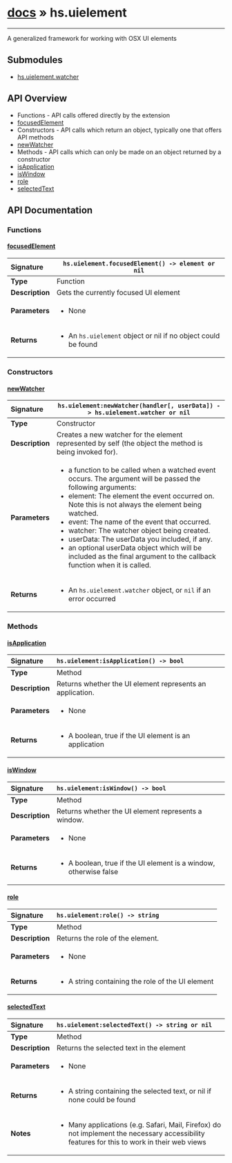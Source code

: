 # [docs](index.md) » hs.uielement
---

A generalized framework for working with OSX UI elements

## Submodules
 * [hs.uielement.watcher](hs.uielement.watcher.md)

## API Overview
* Functions - API calls offered directly by the extension
 * [focusedElement](#focusedelement)
* Constructors - API calls which return an object, typically one that offers API methods
 * [newWatcher](#newwatcher)
* Methods - API calls which can only be made on an object returned by a constructor
 * [isApplication](#isapplication)
 * [isWindow](#iswindow)
 * [role](#role)
 * [selectedText](#selectedtext)

## API Documentation

### Functions

#### [focusedElement](#focusedelement)
| <span style="float: left;">**Signature**</span> | <span style="float: left;">`hs.uielement.focusedElement() -> element or nil` </span>                                                          |
| -----------------------------------------------------|---------------------------------------------------------------------------------------------------------|
| **Type**                                             | Function                                                                                         |
| **Description**                                      | Gets the currently focused UI element                                                                                         |
| **Parameters**                                       | <ul markdown="1"><li markdown="1">None</li></ul> |
| **Returns**                                          | <ul markdown="1"><li markdown="1">An `hs.uielement` object or nil if no object could be found</li></ul>          |

### Constructors

#### [newWatcher](#newwatcher)
| <span style="float: left;">**Signature**</span> | <span style="float: left;">`hs.uielement:newWatcher(handler[, userData]) -> hs.uielement.watcher or nil` </span>                                                          |
| -----------------------------------------------------|---------------------------------------------------------------------------------------------------------|
| **Type**                                             | Constructor                                                                                         |
| **Description**                                      | Creates a new watcher for the element represented by self (the object the method is being invoked for).                                                                                         |
| **Parameters**                                       | <ul markdown="1"><li markdown="1">a function to be called when a watched event occurs.  The argument will be passed the following arguments:</li><li markdown="1">  element: The element the event occurred on. Note this is not always the element being watched.</li><li markdown="1">  event: The name of the event that occurred.</li><li markdown="1">  watcher: The watcher object being created.</li><li markdown="1">  userData: The userData you included, if any.</li><li markdown="1">an optional userData object which will be included as the final argument to the callback function when it is called.</li></ul> |
| **Returns**                                          | <ul markdown="1"><li markdown="1">An `hs.uielement.watcher` object, or `nil` if an error occurred</li></ul>          |

### Methods

#### [isApplication](#isapplication)
| <span style="float: left;">**Signature**</span> | <span style="float: left;">`hs.uielement:isApplication() -> bool` </span>                                                          |
| -----------------------------------------------------|---------------------------------------------------------------------------------------------------------|
| **Type**                                             | Method                                                                                         |
| **Description**                                      | Returns whether the UI element represents an application.                                                                                         |
| **Parameters**                                       | <ul markdown="1"><li markdown="1">None</li></ul> |
| **Returns**                                          | <ul markdown="1"><li markdown="1">A boolean, true if the UI element is an application</li></ul>          |

#### [isWindow](#iswindow)
| <span style="float: left;">**Signature**</span> | <span style="float: left;">`hs.uielement:isWindow() -> bool` </span>                                                          |
| -----------------------------------------------------|---------------------------------------------------------------------------------------------------------|
| **Type**                                             | Method                                                                                         |
| **Description**                                      | Returns whether the UI element represents a window.                                                                                         |
| **Parameters**                                       | <ul markdown="1"><li markdown="1">None</li></ul> |
| **Returns**                                          | <ul markdown="1"><li markdown="1">A boolean, true if the UI element is a window, otherwise false</li></ul>          |

#### [role](#role)
| <span style="float: left;">**Signature**</span> | <span style="float: left;">`hs.uielement:role() -> string` </span>                                                          |
| -----------------------------------------------------|---------------------------------------------------------------------------------------------------------|
| **Type**                                             | Method                                                                                         |
| **Description**                                      | Returns the role of the element.                                                                                         |
| **Parameters**                                       | <ul markdown="1"><li markdown="1">None</li></ul> |
| **Returns**                                          | <ul markdown="1"><li markdown="1">A string containing the role of the UI element</li></ul>          |

#### [selectedText](#selectedtext)
| <span style="float: left;">**Signature**</span> | <span style="float: left;">`hs.uielement:selectedText() -> string or nil` </span>                                                          |
| -----------------------------------------------------|---------------------------------------------------------------------------------------------------------|
| **Type**                                             | Method                                                                                         |
| **Description**                                      | Returns the selected text in the element                                                                                         |
| **Parameters**                                       | <ul markdown="1"><li markdown="1">None</li></ul> |
| **Returns**                                          | <ul markdown="1"><li markdown="1">A string containing the selected text, or nil if none could be found</li></ul>          |
| **Notes**                                            | <ul markdown="1"><li markdown="1">Many applications (e.g. Safari, Mail, Firefox) do not implement the necessary accessibility features for this to work in their web views</li></ul>                |


